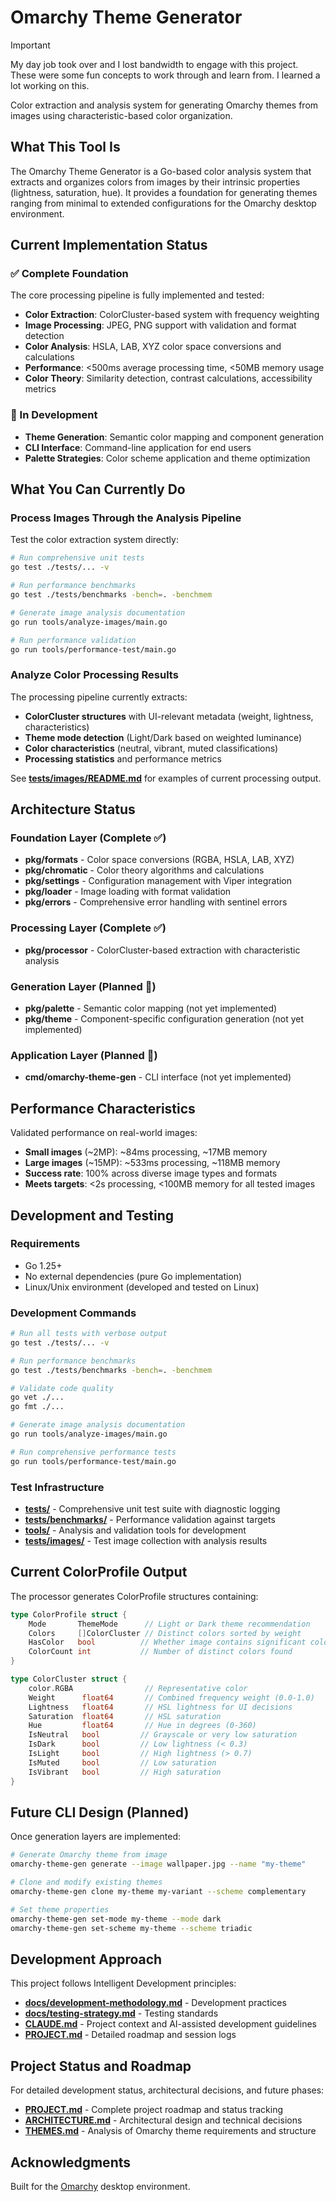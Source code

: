 # Omarchy Theme Generator

> [!IMPORTANT]
> My day job took over and I lost bandwidth to engage with this project. These were some fun concepts to work through and learn from. I learned a lot working on this.

Color extraction and analysis system for generating Omarchy themes from images using characteristic-based color organization.

## What This Tool Is

The Omarchy Theme Generator is a Go-based color analysis system that extracts and organizes colors from images by their intrinsic properties (lightness, saturation, hue). It provides a foundation for generating themes ranging from minimal to extended configurations for the Omarchy desktop environment.

## Current Implementation Status

### ✅ Complete Foundation
The core processing pipeline is fully implemented and tested:

- **Color Extraction**: ColorCluster-based system with frequency weighting
- **Image Processing**: JPEG, PNG support with validation and format detection
- **Color Analysis**: HSLA, LAB, XYZ color space conversions and calculations
- **Performance**: <500ms average processing time, <50MB memory usage
- **Color Theory**: Similarity detection, contrast calculations, accessibility metrics

### 🔄 In Development
- **Theme Generation**: Semantic color mapping and component generation
- **CLI Interface**: Command-line application for end users
- **Palette Strategies**: Color scheme application and theme optimization

## What You Can Currently Do

### Process Images Through the Analysis Pipeline
Test the color extraction system directly:

```bash
# Run comprehensive unit tests
go test ./tests/... -v

# Run performance benchmarks
go test ./tests/benchmarks -bench=. -benchmem

# Generate image analysis documentation
go run tools/analyze-images/main.go

# Run performance validation
go run tools/performance-test/main.go
```

### Analyze Color Processing Results
The processing pipeline currently extracts:

- **ColorCluster structures** with UI-relevant metadata (weight, lightness, characteristics)
- **Theme mode detection** (Light/Dark based on weighted luminance)
- **Color characteristics** (neutral, vibrant, muted classifications)
- **Processing statistics** and performance metrics

See **[tests/images/README.md](tests/images/README.md)** for examples of current processing output.

## Architecture Status

### Foundation Layer (Complete ✅)
- **pkg/formats** - Color space conversions (RGBA, HSLA, LAB, XYZ)
- **pkg/chromatic** - Color theory algorithms and calculations
- **pkg/settings** - Configuration management with Viper integration
- **pkg/loader** - Image loading with format validation
- **pkg/errors** - Comprehensive error handling with sentinel errors

### Processing Layer (Complete ✅)
- **pkg/processor** - ColorCluster-based extraction with characteristic analysis

### Generation Layer (Planned 🔄)
- **pkg/palette** - Semantic color mapping (not yet implemented)
- **pkg/theme** - Component-specific configuration generation (not yet implemented)

### Application Layer (Planned 🔄)
- **cmd/omarchy-theme-gen** - CLI interface (not yet implemented)

## Performance Characteristics

Validated performance on real-world images:
- **Small images** (~2MP): ~84ms processing, ~17MB memory
- **Large images** (~15MP): ~533ms processing, ~118MB memory
- **Success rate**: 100% across diverse image types and formats
- **Meets targets**: <2s processing, <100MB memory for all tested images

## Development and Testing

### Requirements
- Go 1.25+
- No external dependencies (pure Go implementation)
- Linux/Unix environment (developed and tested on Linux)

### Development Commands
```bash
# Run all tests with verbose output
go test ./tests/... -v

# Run performance benchmarks
go test ./tests/benchmarks -bench=. -benchmem

# Validate code quality
go vet ./...
go fmt ./...

# Generate image analysis documentation
go run tools/analyze-images/main.go

# Run comprehensive performance tests
go run tools/performance-test/main.go
```

### Test Infrastructure
- **[tests/](tests/)** - Comprehensive unit test suite with diagnostic logging
- **[tests/benchmarks/](tests/benchmarks/)** - Performance validation against targets
- **[tools/](tools/)** - Analysis and validation tools for development
- **[tests/images/](tests/images/)** - Test image collection with analysis results

## Current ColorProfile Output

The processor generates ColorProfile structures containing:

```go
type ColorProfile struct {
    Mode       ThemeMode      // Light or Dark theme recommendation
    Colors     []ColorCluster // Distinct colors sorted by weight
    HasColor   bool          // Whether image contains significant color
    ColorCount int           // Number of distinct colors found
}

type ColorCluster struct {
    color.RGBA                // Representative color
    Weight      float64       // Combined frequency weight (0.0-1.0)
    Lightness   float64       // HSL lightness for UI decisions
    Saturation  float64       // HSL saturation
    Hue         float64       // Hue in degrees (0-360)
    IsNeutral   bool         // Grayscale or very low saturation
    IsDark      bool         // Low lightness (< 0.3)
    IsLight     bool         // High lightness (> 0.7)
    IsMuted     bool         // Low saturation
    IsVibrant   bool         // High saturation
}
```

## Future CLI Design (Planned)

Once generation layers are implemented:

```bash
# Generate Omarchy theme from image
omarchy-theme-gen generate --image wallpaper.jpg --name "my-theme"

# Clone and modify existing themes
omarchy-theme-gen clone my-theme my-variant --scheme complementary

# Set theme properties
omarchy-theme-gen set-mode my-theme --mode dark
omarchy-theme-gen set-scheme my-theme --scheme triadic
```

## Development Approach

This project follows Intelligent Development principles:
- **[docs/development-methodology.md](docs/development-methodology.md)** - Development practices
- **[docs/testing-strategy.md](docs/testing-strategy.md)** - Testing standards
- **[CLAUDE.md](CLAUDE.md)** - Project context and AI-assisted development guidelines
- **[PROJECT.md](PROJECT.md)** - Detailed roadmap and session logs

## Project Status and Roadmap

For detailed development status, architectural decisions, and future phases:
- **[PROJECT.md](PROJECT.md)** - Complete project roadmap and status tracking
- **[ARCHITECTURE.md](ARCHITECTURE.md)** - Architectural design and technical decisions
- **[THEMES.md](THEMES.md)** - Analysis of Omarchy theme requirements and structure

## Acknowledgments

Built for the [Omarchy](https://omarchy.org) desktop environment.
